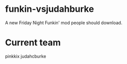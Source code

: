 # funkin-vsjudahburke
A new Friday Night Funkin' mod people should download.

# Current team
pinkkix
judahcburke
